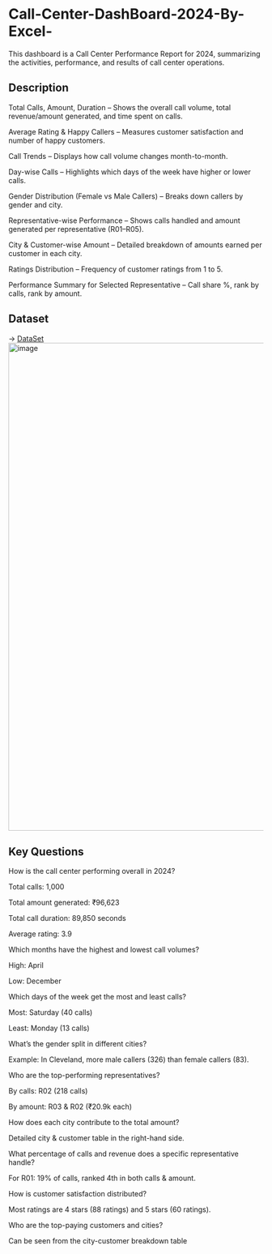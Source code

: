 # Call-Center-DashBoard-2024-By-Excel-
This dashboard is a Call Center Performance Report for 2024, summarizing the activities, performance, and results of call center operations.
## Description
Total Calls, Amount, Duration – Shows the overall call volume, total revenue/amount generated, and time spent on calls.

Average Rating & Happy Callers – Measures customer satisfaction and number of happy customers.

Call Trends – Displays how call volume changes month-to-month.

Day-wise Calls – Highlights which days of the week have higher or lower calls.

Gender Distribution (Female vs Male Callers) – Breaks down callers by gender and city.

Representative-wise Performance – Shows calls handled and amount generated per representative (R01–R05).

City & Customer-wise Amount – Detailed breakdown of amounts earned per customer in each city.

Ratings Distribution – Frequency of customer ratings from 1 to 5.

Performance Summary for Selected Representative – Call share %, rank by calls, rank by amount.
## Dataset
-> <a href="https://in.docworkspace.com/d/sIA7EwarJAbvm6MYG?sa=601.1037">DataSet</a>
<img width="1280" height="963" alt="image" src="https://github.com/user-attachments/assets/49a07638-bd66-41d6-8d93-2c649e2edbd1" />
## Key Questions
How is the call center performing overall in 2024?

Total calls: 1,000

Total amount generated: ₹96,623

Total call duration: 89,850 seconds

Average rating: 3.9

Which months have the highest and lowest call volumes?

High: April

Low: December

Which days of the week get the most and least calls?

Most: Saturday (40 calls)

Least: Monday (13 calls)

What’s the gender split in different cities?

Example: In Cleveland, more male callers (326) than female callers (83).

Who are the top-performing representatives?

By calls: R02 (218 calls)

By amount: R03 & R02 (₹20.9k each)

How does each city contribute to the total amount?

Detailed city & customer table in the right-hand side.

What percentage of calls and revenue does a specific representative handle?

For R01: 19% of calls, ranked 4th in both calls & amount.

How is customer satisfaction distributed?

Most ratings are 4 stars (88 ratings) and 5 stars (60 ratings).

Who are the top-paying customers and cities?

Can be seen from the city-customer breakdown table


